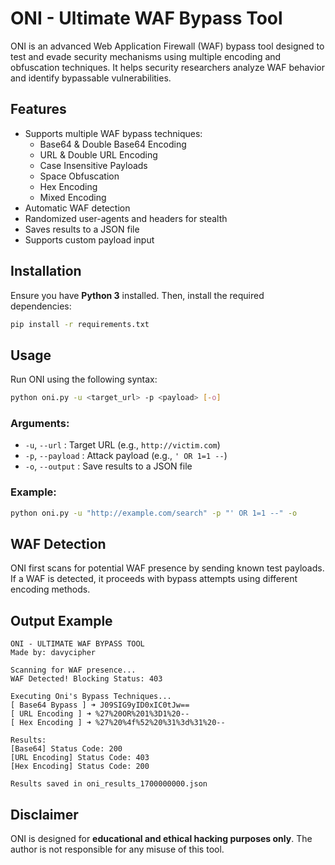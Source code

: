 # ONI - Ultimate WAF Bypass Tool

ONI is an advanced Web Application Firewall (WAF) bypass tool designed to test and evade security mechanisms using multiple encoding and obfuscation techniques. It helps security researchers analyze WAF behavior and identify bypassable vulnerabilities.

## Features
- Supports multiple WAF bypass techniques:
  - Base64 & Double Base64 Encoding
  - URL & Double URL Encoding
  - Case Insensitive Payloads
  - Space Obfuscation
  - Hex Encoding
  - Mixed Encoding
- Automatic WAF detection
- Randomized user-agents and headers for stealth
- Saves results to a JSON file
- Supports custom payload input

## Installation
Ensure you have **Python 3** installed. Then, install the required dependencies:

```bash
pip install -r requirements.txt
```

## Usage
Run ONI using the following syntax:

```bash
python oni.py -u <target_url> -p <payload> [-o]
```

### Arguments:
- `-u`, `--url` : Target URL (e.g., `http://victim.com`)
- `-p`, `--payload` : Attack payload (e.g., `' OR 1=1 --`)
- `-o`, `--output` : Save results to a JSON file

### Example:
```bash
python oni.py -u "http://example.com/search" -p "' OR 1=1 --" -o
```

## WAF Detection
ONI first scans for potential WAF presence by sending known test payloads. If a WAF is detected, it proceeds with bypass attempts using different encoding methods.

## Output Example
```
ONI - ULTIMATE WAF BYPASS TOOL
Made by: davycipher

Scanning for WAF presence...
WAF Detected! Blocking Status: 403

Executing Oni's Bypass Techniques...
[ Base64 Bypass ] ➜ J09SIG9yID0xIC0tJw==
[ URL Encoding ] ➜ %27%20OR%201%3D1%20--
[ Hex Encoding ] ➜ %27%20%4f%52%20%31%3d%31%20--

Results:
[Base64] Status Code: 200
[URL Encoding] Status Code: 403
[Hex Encoding] Status Code: 200

Results saved in oni_results_1700000000.json
```

## Disclaimer
ONI is designed for **educational and ethical hacking purposes only**. The author is not responsible for any misuse of this tool.



